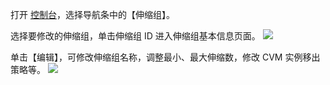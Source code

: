 
打开 [控制台](https://console.cloud.tencent.com/autoscaling)，选择导航条中的【伸缩组】。

选择要修改的伸缩组，单击伸缩组 ID 进入伸缩组基本信息页面。
![](https://mccdn.qcloud.com/static/img/bae3ec563534769d6c38143b60299d74/image.png)

单击【编辑】，可修改伸缩组名称，调整最小、最大伸缩数，修改 CVM 实例移出策略等。
![](https://mccdn.qcloud.com/static/img/19a6f7cc708a4288974a98d8a78263bd/image.png)
